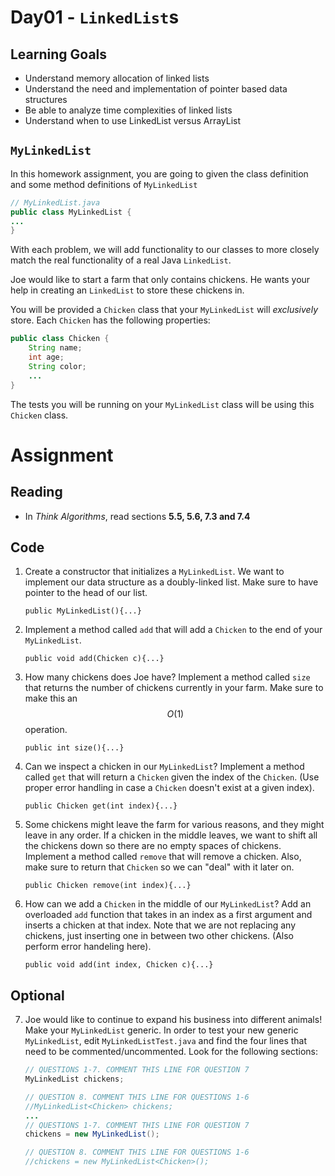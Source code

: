 # Day01 - `LinkedList`s

## Learning Goals

- Understand memory allocation of linked lists
- Understand the need and implementation of pointer based data structures
- Be able to analyze time complexities of linked lists
- Understand when to use LinkedList versus ArrayList

## `MyLinkedList`

In this homework assignment, you are going to given the class definition and some method definitions of `MyLinkedList`
```java
// MyLinkedList.java
public class MyLinkedList {
...
}
```

With each problem, we will add functionality to our classes to more closely match the real functionality of a real Java `LinkedList`.

Joe would like to start a farm that only contains chickens. He wants your help in creating an `LinkedList` to store these chickens in.

You will be provided a `Chicken` class that your `MyLinkedList` will *exclusively* store. Each `Chicken` has the following properties:
```java
public class Chicken {
    String name;
    int age;
    String color;
    ...
}
```
The tests you will be running on your `MyLinkedList` class will be using this `Chicken` class.

# Assignment

## Reading

- In *Think Algorithms*, read sections **5.5, 5.6, 7.3 and 7.4**

## Code

1. Create a constructor that initializes a `MyLinkedList`. We want to implement our data structure as a doubly-linked list. Make sure to have pointer to the head of our list.

    `public MyLinkedList(){...}`

2. Implement a method called `add` that will add a `Chicken` to the end of your `MyLinkedList`.

    `public void add(Chicken c){...}`

3. How many chickens does Joe have? Implement a method called `size` that returns the number of chickens currently in your farm. Make sure to make this an $$O(1)$$ operation.

    `public int size(){...}`

4. Can we inspect a chicken in our `MyLinkedList`? Implement a method called `get` that will return a `Chicken` given the index of the `Chicken`. (Use proper error handling in case a `Chicken` doesn't exist at a given index).

    `public Chicken get(int index){...}`

5. Some chickens might leave the farm for various reasons, and they might leave in any order. If a chicken in the middle leaves, we want to shift all the chickens down so there are no empty spaces of chickens. Implement a method called `remove` that will remove a chicken. Also, make sure to return that `Chicken` so we can "deal" with it later on.

    `public Chicken remove(int index){...}`

6. How can we add a `Chicken` in the middle of our `MyLinkedList`? Add an overloaded `add` function that takes in an index as a first argument and inserts a chicken at that index. Note that we are not replacing any chickens, just inserting one in between two other chickens. (Also perform error handeling here).

    `public void add(int index, Chicken c){...}`

## Optional

7. Joe would like to continue to expand his business into different animals! Make your `MyLinkedList` generic. In order to test your new generic `MyLinkedList`, edit `MyLinkedListTest.java` and find the four lines that need to be commented/uncommented. Look for the following sections:

    ```java
    // QUESTIONS 1-7. COMMENT THIS LINE FOR QUESTION 7
    MyLinkedList chickens;
    
    // QUESTION 8. COMMENT THIS LINE FOR QUESTIONS 1-6
    //MyLinkedList<Chicken> chickens;
    ...
    // QUESTIONS 1-7. COMMENT THIS LINE FOR QUESTION 7
    chickens = new MyLinkedList();
    
    // QUESTION 8. COMMENT THIS LINE FOR QUESTIONS 1-6
    //chickens = new MyLinkedList<Chicken>();
    ```

